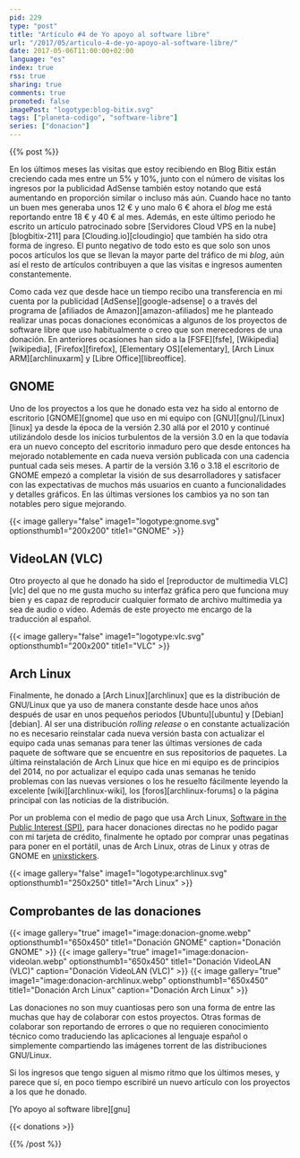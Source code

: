 ```yaml
---
pid: 229
type: "post"
title: "Artículo #4 de Yo apoyo al software libre"
url: "/2017/05/articulo-4-de-yo-apoyo-al-software-libre/"
date: 2017-05-06T11:00:00+02:00
language: "es"
index: true
rss: true
sharing: true
comments: true
promoted: false
imagePost: "logotype:blog-bitix.svg"
tags: ["planeta-codigo", "software-libre"]
series: ["donacion"]
---
```


{{% post %}}

En los últimos meses las visitas que estoy recibiendo en Blog Bitix están creciendo cada mes entre un 5% y 10%, junto con el número de visitas los ingresos por la publicidad AdSense también estoy notando que está aumentando en proporción similar o incluso más aún. Cuando hace no tanto un buen mes generaba unos 12 € y uno malo 6 € ahora el _blog_ me está reportando entre 18 € y 40 € al mes. Además, en este último periodo he escrito un artículo patrocinado sobre [Servidores Cloud VPS en la nube][blogbitix-211] para [Clouding.io][cloudingio] que también ha sido otra forma de ingreso. El punto negativo de todo esto es que solo son unos pocos artículos los que se llevan la mayor parte del tráfico de mi _blog_, aún así el resto de artículos contribuyen a que las visitas e ingresos aumenten constantemente.

Como cada vez que desde hace un tiempo recibo una transferencia en mi cuenta por la publicidad [AdSense][google-adsense] o a través del programa de [afiliados de Amazon][amazon-afiliados] me he planteado realizar unas pocas donaciones económicas a algunos de los proyectos de software libre que uso habitualmente o creo que son merecedores de una donación. En anteriores ocasiones han sido a la [FSFE][fsfe], [Wikipedia][wikipedia], [Firefox][firefox], [Elementary OS][elementary], [Arch Linux ARM][archlinuxarm] y [Libre Office][libreoffice].

## GNOME

Uno de los proyectos a los que he donado esta vez ha sido al entorno de escritorio [GNOME][gnome] que uso en mi equipo con [GNU][gnu]/[Linux][linux] ya desde la época de la versión 2.30 allá por el 2010 y continué utilizándolo desde los inicios turbulentos de la versión 3.0 en la que todavía era un nuevo concepto del escritorio inmaduro pero que desde entonces ha mejorado notablemente en cada nueva versión publicada con una cadencia puntual cada seis meses. A partir de la versión 3.16 o 3.18 el escritorio de GNOME empezó a completar la visión de sus desarrolladores y satisfacer con las expectativas de muchos más usuarios en cuanto a funcionalidades y detalles gráficos. En las últimas versiones los cambios ya no son tan notables pero sigue mejorando.

{{< image
    gallery="false"
    image1="logotype:gnome.svg" optionsthumb1="200x200" title1="GNOME" >}}

## VideoLAN (VLC)

Otro proyecto al que he donado ha sido el [reproductor de multimedia VLC][vlc] del que no me gusta mucho su interfaz gráfica pero que funciona muy bien y es capaz de reproducir cualquier formato de archivo multimedia ya sea de audio o vídeo. Además de este proyecto me encargo de la traducción al español.

{{< image
    gallery="false"
    image1="logotype:vlc.svg" optionsthumb1="200x200" title1="VLC" >}}

## Arch Linux

Finalmente, he donado a [Arch Linux][archlinux] que es la distribución de GNU/Linux que ya uso de manera constante desde hace unos años después de usar en unos pequeños periodos [Ubuntu][ubuntu] y [Debian][debian]. Al ser una distribución _rolling release_ o en constante actualización no es necesario reinstalar cada nueva versión basta con actualizar el equipo cada unas semanas para tener las últimas versiones de cada paquete de software que se encuentre en sus repositorios de paquetes. La última reinstalación de Arch Linux que hice en mi equipo es de principios del 2014, no por actualizar el equipo cada unas semanas he tenido problemas con las nuevas versiones o los he resuelto fácilmente leyendo la excelente [wiki][archlinux-wiki], los [foros][archlinux-forums] o la página principal con las noticias de la distribución.

Por un problema con el medio de pago que usa Arch Linux, [Software in the Public Interest (SPI)](http://spi-inc.org/), para hacer donaciones directas no he podido pagar con mi tarjeta de crédito, finalmente he optado por comprar unas pegatinas para poner en el portátil, unas de Arch Linux, otras de Linux y otras de GNOME en [unixstickers](http://www.unixstickers.com/).

{{< image
    gallery="false"
    image1="logotype:archlinux.svg" optionsthumb1="250x250" title1="Arch Linux" >}}

## Comprobantes de las donaciones

{{< image
    gallery="true"
    image1="image:donacion-gnome.webp" optionsthumb1="650x450" title1="Donación GNOME"
    caption="Donación GNOME" >}}
{{< image
    gallery="true"
    image1="image:donacion-videolan.webp" optionsthumb1="650x450" title1="Donación VideoLAN (VLC)"
    caption="Donación VideoLAN (VLC)" >}}
{{< image
    gallery="true"
    image1="image:donacion-archlinux.webp" optionsthumb1="650x450" title1="Donación Arch Linux"
    caption="Donación Arch Linux" >}}

Las donaciones no son muy cuantiosas pero son una forma de entre las muchas que hay de colaborar con estos proyectos. Otras formas de colaborar son reportando de errores o que no requieren conocimiento técnico como traduciendo las aplicaciones al lenguaje español o simplemente compartiendo las imágenes torrent de las distribuciones GNU/Linux.

Si los ingresos que tengo siguen al mismo ritmo que los últimos meses, y parece que sí, en poco tiempo escribiré un nuevo artículo con los proyectos a los que he donado.

[Yo apoyo al software libre][gnu]

{{< donations >}}

{{% /post %}}
